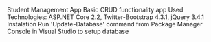 Student Management App
Basic CRUD functionality app
Used Technologies:
ASP.NET Core 2.2, Twitter-Bootstrap 4.3.1, jQuery 3.4.1
Instalation
Run 'Update-Database' command from Package Manager Console in Visual Studio to setup database
